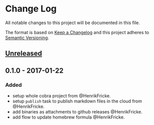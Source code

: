 # Change Log
All notable changes to this project will be documented in this file.

The format is based on [Keep a Changelog](http://keepachangelog.com/)
and this project adheres to [Semantic Versioning](http://semver.org/).

## [Unreleased]

## 0.1.0 - 2017-01-22
### Added
- setup whole cobra project from @HenrikFricke.
- setup `publish` task to publish markdown files in the cloud from @HenrikFricke.
- add binaries as attachments to github releases @HenrikFricke.
- add flow to update homebrew formula @HenrikFricke.

[Unreleased]: https://github.com/vellm/vellm-cli/compare/0.1.0...HEAD
